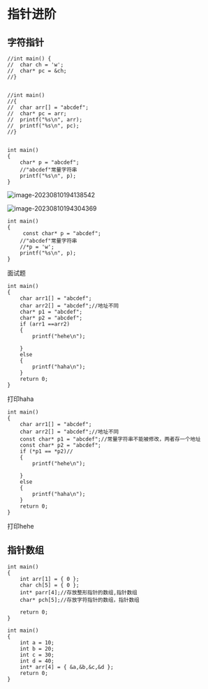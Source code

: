 # 指针进阶

## 字符指针

```
//int main() {
//	char ch = 'w';
//	char* pc = &ch;
//}


//int main()
//{
//	char arr[] = "abcdef";
//	char* pc = arr;
//	printf("%s\n", arr);
//	printf("%s\n", pc);
//}


int main()
{
	char* p = "abcdef";
	//"abcdef"常量字符串
	printf("%s\n", p);
}
```

![image-20230810194138542](C:\Users\h\AppData\Roaming\Typora\typora-user-images\image-20230810194138542.png)

![image-20230810194304369](C:\Users\h\AppData\Roaming\Typora\typora-user-images\image-20230810194304369.png)

```
int main()
{
	 const char* p = "abcdef";
	//"abcdef"常量字符串
	//*p = 'w';
	printf("%s\n", p);
}
```

面试题

```
int main()
{
	char arr1[] = "abcdef";
	char arr2[] = "abcdef";//地址不同
	char* p1 = "abcdef";
	char* p2 = "abcdef";
	if (arr1 ==arr2)
	{
		printf("hehe\n");

	}
	else
	{
		printf("haha\n");
	}
	return 0;
}
```

打印haha

```
int main()
{
	char arr1[] = "abcdef";
	char arr2[] = "abcdef";//地址不同
	const char* p1 = "abcdef";//常量字符串不能被修改，两者存一个地址
	const char* p2 = "abcdef";
	if (*p1 == *p2)//
	{
		printf("hehe\n");

	}
	else
	{
		printf("haha\n");
	}
	return 0;
}
```

打印hehe

## 指针数组

```
int main()
{
	int arr[1] = { 0 };
	char ch[5] = { 0 };
	int* parr[4];//存放整形指针的数组,指针数组
	char* pch[5];//存放字符指针的数组，指针数组

	return 0;
}

```

```
int main()
{
	int a = 10;
	int b = 20;
	int c = 30;
	int d = 40;
	int* arr[4] = { &a,&b,&c,&d };
	return 0;
}

```

